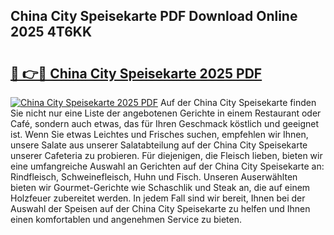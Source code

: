## China City Speisekarte PDF Download Online 2025 4T6KK

# <h2><a href="http://gc6yk2.nevu.top/?p=China+City+Speisekarte">🔗 👉🔴 China City Speisekarte 2025 PDF</a></h2>

[![China City Speisekarte 2025 PDF](https://i.imgur.com/dBaPXMq.png)](http://gc6yk2.nevu.top/?p=China+City+Speisekarte)
Auf der China City Speisekarte finden Sie nicht nur eine Liste der angebotenen Gerichte in einem Restaurant oder Café, sondern auch etwas, das für Ihren Geschmack köstlich und geeignet ist. Wenn Sie etwas Leichtes und Frisches suchen, empfehlen wir Ihnen, unsere Salate aus unserer Salatabteilung auf der China City Speisekarte unserer Cafeteria zu probieren. Für diejenigen, die Fleisch lieben, bieten wir eine umfangreiche Auswahl an Gerichten auf der China City Speisekarte an: Rindfleisch, Schweinefleisch, Huhn und Fisch. Unseren Auserwählten bieten wir Gourmet-Gerichte wie Schaschlik und Steak an, die auf einem Holzfeuer zubereitet werden. In jedem Fall sind wir bereit, Ihnen bei der Auswahl der Speisen auf der China City Speisekarte zu helfen und Ihnen einen komfortablen und angenehmen Service zu bieten.
